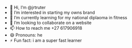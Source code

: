 - 👋 Hi, I’m @jrtruter
- 👀 I’m interested in starting my owns brand 
- 🌱 I’m currently learning for my national diplaoma in fitness
- 💞️ I’m looking to collaborate on a website 
- 📫 How to reach me +27 617906918
- 😄 Pronouns: he
- ⚡ Fun fact: i am a super fast learner
  

<!---
jrtruter/jrtruter is a ✨ special ✨ repository because its `README.md` (this file) appears on your GitHub profile.
You can click the Preview link to take a look at your changes.
--->
